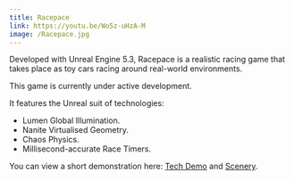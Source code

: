 ```yaml
---
title: Racepace
link: https://youtu.be/Wo5z-uHzA-M
image: /Racepace.jpg
---
```


Developed with Unreal Engine 5.3, Racepace is a realistic racing game that takes place as toy cars racing around real-world environments.

This game is currently under active development.

It features the Unreal suit of technologies:

* Lumen Global Illumination.
* Nanite Virtualised Geometry.
* Chaos Physics.
* Millisecond-accurate Race Timers.

You can view a short demonstration here: [Tech Demo](https://youtu.be/Wo5z-uHzA-M) and [Scenery](https://youtu.be/tru_QePNaSE).